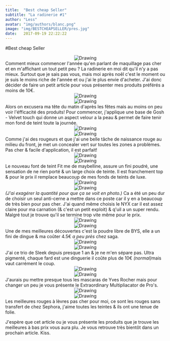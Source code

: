 ```yaml
---
title:  "Best cheap Seller"
subtitle: "La radinerie #1"
author: "Less"
avatar: "img/authors/blanc.png"
image: "img/BESTCHEAPSELLER/pres.jpg"
date:   2017-09-19 22:22:22
---
```

#Best cheap Seller
<center><img src="img/etape/bonjour.png" alt="Drawing" style="max-width: 650px"></center>
Comment mieux commencer l'année qu'en parlant de maquillage pas cher et en m'affichant un tout petit peu ?
La radinerie en moi dit qu'il n'y a pas mieux. Surtout que je sais pas vous, mais moi après noêl c'est le moment ou je suis le moins
riche de l'année et ou j'ai le plus envie d'acheter. J'ai donc décider de faire un petit article pour vous présenter mes
produits préférés a moins de 10€.
<center><img src="img/etape/labase.png" alt="Drawing" style="max-width: 650px"></center>
<center><img src="img/BESTCHEAPSELLER/base.jpg" alt="Drawing" style="max-width: 600px"></center>
Alors on excusera ma tête du matin d'après les fêtes mais au moins on peu voir l'éfficacité des produits!
Pour commencer, j'applique une base de Gosh - Velvet touch qui donne un aspect velour a la peau & permet de faire tenir mon
fond de teint toute la journée.
<center><img src="img/etape/concealer.png" alt="Drawing" style="max-width: 650px"></center>
<center><img src="img/BESTCHEAPSELLER/vert.jpg" alt="Drawing" style="max-width: 600px"></center>
Comme j'ai des rougeurs et que j'ai une belle tâche de naissance rouge au milieu du front, je met un concealer vert sur toutes
les zones a problèmes. Pas cher & facile d'application, il est parfait!
<center><img src="img/etape/fondteint.png" alt="Drawing" style="max-width: 650px"></center>
<center><img src="img/BESTCHEAPSELLER/fitme.jpg" alt="Drawing" style="max-width: 600px"></center>
Le nouveau font de teint Fit me de maybelline, assure un fini poudré, une sensation de ne rien porté & un large choix de teinte.
Il est franchement top & pour le prix il remplace beaucoup de mes fonds de teints de luxe.
<center><img src="img/etape/anti.png" alt="Drawing" style="max-width: 650px"></center>
<center><img src="img/BESTCHEAPSELLER/anticerne.jpg" alt="Drawing" style="max-width: 600px"></center>
<i>(J'ai exagérer la quantité pour que ça se voit en photo.)</i> Ca a été un peu dur de choisir un seul anti-cerne a mettre dans ce poste car il y en a beaucoup de très bien pour pas cher.
J'ai quand même choisis le NYX car il est assez claire pour ma carnation (& c'est un petit exploit) & q'uil a un super rendu.
Malgré tout je trouve qu'il se termine trop vite même pour le prix.
<center><img src="img/etape/poudre.png" alt="Drawing" style="max-width: 650px"></center>
<center><img src="img/BESTCHEAPSELLER/poudre.jpg" alt="Drawing" style="max-width: 600px"></center>
Une de mes meilleures découvertes c'est la poudre libre de BYS, elle a un fini de dingue & ma coûter 4.5€ <i> a peu près</i> chez saga.
<center><img src="img/etape/blush.png" alt="Drawing" style="max-width: 650px"></center>
<center><img src="img/BESTCHEAPSELLER/sleek.jpg" alt="Drawing" style="max-width: 600px"></center>
J'ai ce trio de Sleek depuis presque 1 an & je ne m'en sépare pas. Ultra pigmenté, chaque fard est une dinguerie il coûte plus de
10€ <i>(normal)</i>mais vaut carrément le coup.
<center><img src="img/etape/mascara.png" alt="Drawing" style="max-width: 650px"></center>
<center><img src="img/BESTCHEAPSELLER/masc.jpg" alt="Drawing" style="max-width: 600px"></center>
J'aurais pu mettre presque tous les mascaras de Yves Rocher mais pour changer un peu je vous présente le Extraordinary Multipliacator de Pro's.
<center><img src="img/etape/rouge.png" alt="Drawing" style="max-width: 650px"></center>
<center><img src="img/BESTCHEAPSELLER/rouge.jpg" alt="Drawing" style="max-width: 600px"></center>
Les meilleures rouges à lèvres pas cher pour moi, ce sont les rouges sans transfert de chez Sephora, j'aime toutes les teintes & ils ont une tenue de folie.

J'espère que cet article ou je vous présente les produits que je trouve les meilleures à bas prix vous aura plu.
Je vous retrouve très bientôt dans un prochain article. Kiss.
